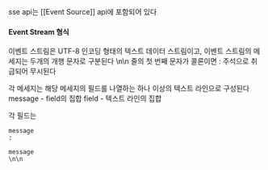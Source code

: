 
sse api는 [[Event Source]] api에 포함되어 있다


#### Event Stream 형식

이벤트 스트림은 UTF-8 인코딩 형태의 텍스트 데이터 스트림이고,
이벤트 스트림의 메세지는 두개의 개행 문자로 구분된다 \n\n
줄의 첫 번째 문자가 콜론이면 : 주석으로 취급되어 무시된다

각 메세지는 해당 메세지의 필드를 나열하는 하나 이상의 텍스트 라인으로 구성된다
message - field의 집합
field - 텍스트 라인의 집합


각 필드는 

```
message
:

message
\n\n

```

